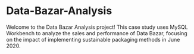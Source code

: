 # Data-Bazar-Analysis
Welcome to the Data Bazar Analysis project! This case study uses MySQL Workbench to analyze the sales and performance of Data Bazar, focusing on the impact of implementing sustainable packaging methods in June 2020.
